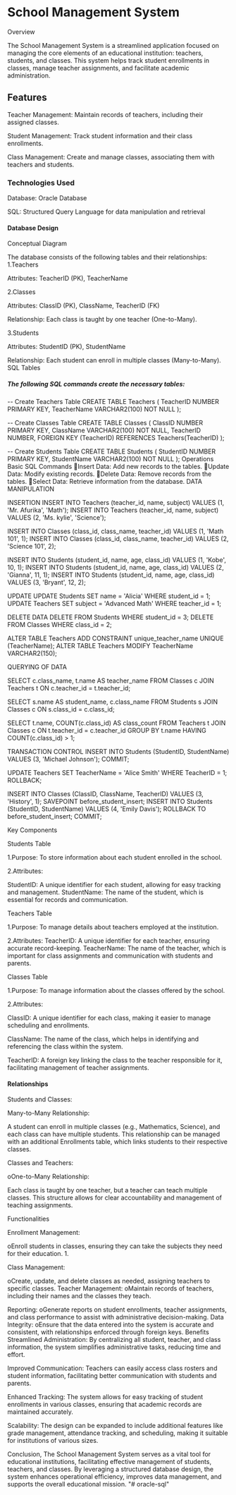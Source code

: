 # School Management System

Overview

The School Management System is a streamlined application focused on managing the core elements of an educational institution: teachers, students, and classes. This system helps track student enrollments in classes, manage teacher assignments, and facilitate academic administration.
## Features

Teacher Management: Maintain records of teachers, including their assigned classes.

 Student Management: Track student information and their class enrollments.

 Class Management: Create and manage classes, associating them with teachers and students.

### Technologies Used

 Database: Oracle Database

SQL: Structured Query Language for data manipulation and retrieval

#### Database Design

Conceptual Diagram

The database consists of the following tables and their relationships:
1.Teachers

Attributes: TeacherID (PK), TeacherName

2.Classes

Attributes: ClassID (PK), ClassName, TeacherID (FK)

Relationship: Each class is taught by one teacher (One-to-Many).

3.Students

Attributes: StudentID (PK), StudentName

Relationship: Each student can enroll in multiple classes (Many-to-Many).
SQL Tables

##### The following SQL commands create the necessary tables:

-- Create Teachers Table
CREATE TABLE Teachers (
    TeacherID NUMBER PRIMARY KEY,
    TeacherName VARCHAR2(100) NOT NULL
);

-- Create Classes Table
CREATE TABLE Classes (
    ClassID NUMBER PRIMARY KEY,
    ClassName VARCHAR2(100) NOT NULL,
    TeacherID NUMBER,
    FOREIGN KEY (TeacherID) REFERENCES Teachers(TeacherID)
);

-- Create Students Table
CREATE TABLE Students (
    StudentID NUMBER PRIMARY KEY,
    StudentName VARCHAR2(100) NOT NULL
);
Operations
Basic SQL Commands
Insert Data: Add new records to the tables.
Update Data: Modify existing records.
Delete Data: Remove records from the tables.
Select Data: Retrieve information from the database.
DATA MANIPULATION

INSERTION
INSERT INTO Teachers (teacher_id, name, subject) VALUES (1, 'Mr. Afurika', 'Math');
INSERT INTO Teachers (teacher_id, name, subject) VALUES (2, 'Ms. kylie', 'Science');

INSERT INTO Classes (class_id, class_name, teacher_id) VALUES (1, 'Math 101', 1);
INSERT INTO Classes (class_id, class_name, teacher_id) VALUES (2, 'Science 101', 2);

INSERT INTO Students (student_id, name, age, class_id) VALUES (1, 'Kobe', 10, 1);
INSERT INTO Students (student_id, name, age, class_id) VALUES (2, 'Gianna', 11, 1);
INSERT INTO Students (student_id, name, age, class_id) VALUES (3, 'Bryant', 12, 2);

UPDATE
UPDATE Students SET name = 'Alicia' WHERE student_id = 1;
UPDATE Teachers SET subject = 'Advanced Math' WHERE teacher_id = 1;

DELETE DATA
DELETE FROM Students WHERE student_id = 3;
DELETE FROM Classes WHERE class_id = 2;

ALTER TABLE Teachers
ADD CONSTRAINT unique_teacher_name UNIQUE (TeacherName);
ALTER TABLE Teachers
MODIFY TeacherName VARCHAR2(150);


QUERYING OF DATA

SELECT c.class_name, t.name AS teacher_name
FROM Classes c
JOIN Teachers t ON c.teacher_id = t.teacher_id;

SELECT s.name AS student_name, c.class_name
FROM Students s
JOIN Classes c ON s.class_id = c.class_id;


SELECT t.name, COUNT(c.class_id) AS class_count
FROM Teachers t
JOIN Classes c ON t.teacher_id = c.teacher_id
GROUP BY t.name
HAVING COUNT(c.class_id) > 1;

TRANSACTION CONTROL
INSERT INTO Students (StudentID, StudentName) VALUES (3, 'Michael Johnson');
COMMIT;

UPDATE Teachers SET TeacherName = 'Alice Smith' WHERE TeacherID = 1;
ROLLBACK;

INSERT INTO Classes (ClassID, ClassName, TeacherID) VALUES (3, 'History', 1);
SAVEPOINT before_student_insert; 
INSERT INTO Students (StudentID, StudentName) VALUES (4, 'Emily Davis');
ROLLBACK TO before_student_insert;
COMMIT;

Key Components

Students Table

1.Purpose: To store information about each student enrolled in the school.

2.Attributes:

   StudentID: A unique identifier for each student, allowing for easy tracking and management.
   StudentName: The name of the student, which is essential for records and communication.
   
Teachers Table

1.Purpose: To manage details about teachers employed at the institution.

2.Attributes:
   TeacherID: A unique identifier for each teacher, ensuring accurate record-keeping.
   TeacherName: The name of the teacher, which is important for class assignments and communication with students and parents.
   
Classes Table

1.Purpose: To manage information about the classes offered by the school.

2.Attributes:

   ClassID: A unique identifier for each class, making it easier to manage scheduling and enrollments.
   
   ClassName: The name of the class, which helps in identifying and referencing the class within the system.
   
   TeacherID: A foreign key linking the class to the teacher responsible for it, facilitating management of teacher assignments.
   
#### Relationships

Students and Classes:

Many-to-Many Relationship:

A student can enroll in multiple classes (e.g., Mathematics, Science), and each class can have multiple students.
This relationship can be managed with an additional Enrollments table, which links students to their respective classes.

Classes and Teachers:

oOne-to-Many Relationship:

Each class is taught by one teacher, but a teacher can teach multiple classes. This structure allows for clear accountability and management of teaching assignments.

Functionalities

Enrollment Management:

oEnroll students in classes, ensuring they can take the subjects they need for their education.
1.

Class Management:

oCreate, update, and delete classes as needed, assigning teachers to specific classes.
Teacher Management:
oMaintain records of teachers, including their names and the classes they teach.

Reporting:
oGenerate reports on student enrollments, teacher assignments, and class performance to assist with administrative decision-making.
Data Integrity:
oEnsure that the data entered into the system is accurate and consistent,     with relationships enforced through foreign keys.
Benefits
Streamlined Administration: By centralizing all student, teacher, and class information, the system simplifies administrative tasks,
 reducing time and effort.
 
Improved Communication: Teachers can easily access class rosters and student information, facilitating better communication with students
 and parents.
 
Enhanced Tracking: The system allows for easy tracking of student enrollments in various classes, 
ensuring that academic records are maintained accurately.

Scalability: The design can be expanded to include additional features like grade management, attendance tracking, and scheduling, 
making it suitable for institutions of various sizes.

Conclusion,
The School Management System serves as a vital tool for educational institutions, facilitating effective management of students, teachers, 
and classes. By leveraging a structured database design, the system enhances operational efficiency, improves data management, 
and supports the overall educational mission.
"# oracle-sql" 
